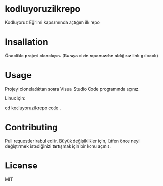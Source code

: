 # kodluyoruzilkrepo
Kodluyoruz Eğitimi kapsamında açtığım ilk repo


# Insallation
Öncelikle projeyi clonelayın. (Buraya sizin reponuzdan aldığınız link gelecek)

# Usage
Projeyi cloneladıktan sonra Visual Studio Code programında açınız.

Linux için:

cd kodluyoruzilkrepo
code .


# Contributing
Pull requestler kabul edilir. Büyük değişiklikler için, lütfen önce neyi değiştirmek istediğinizi tartışmak için bir konu açınız.


# License
MIT
